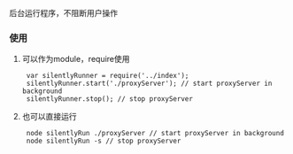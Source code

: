后台运行程序，不阻断用户操作

### 使用

1. 可以作为module，require使用

        var silentlyRunner = require('../index');
        silentlyRunner.start('./proxyServer'); // start proxyServer in background
        silentlyRunner.stop(); // stop proxyServer
        
2. 也可以直接运行

		node silentlyRun ./proxyServer // start proxyServer in background
		node silentlyRun -s // stop proxyServer